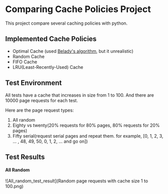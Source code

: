 # Comparing Cache Policies Project

This project compare several caching policies with python. 


## Implemented Cache Policies

- Optimal Cache (used [Belady's algorithm](https://ieeexplore.ieee.org/document/5388441), but it unrealistic)
- Random Cache
- FIFO Cache
- LRU(Least-Recently-Used) Cache


## Test Environment 

All tests have a cache that increases in size from 1 to 100. And there are 10000 page requests for each test. 

Here are the page request types:

1. All random 
2. Eighty vs twenty(20% requests for 80% pages, 80% requests for 20% pages)
3. Fifty serial(request serial pages and repeat them. for example, [0, 1, 2, 3, ... , 48, 49, 50, 0, 1, 2, ... and go on])


## Test Results

#### All Random
![All_random_test_result](Random page requests with cache size 1 to 100.png)
